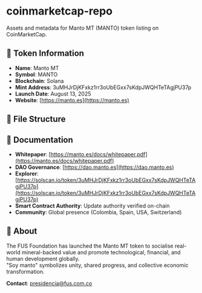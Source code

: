 # coinmarketcap-repo

Assets and metadata for Manto MT (MANTO) token listing on CoinMarketCap.

## 📌 Token Information

- **Name**: Manto MT
- **Symbol**: MANTO
- **Blockchain**: Solana
- **Mint Address**: 3uMHJrDjKFxkz1rr3oUbEGxx7sKdpJWQHTeTAgjPU37p
- **Launch Date**: August 13, 2025
- **Website**: [https://manto.es](https://manto.es)

## 🧱 File Structure


## 📖 Documentation

- **Whitepaper**: [https://manto.es/docs/whitepaper.pdf](https://manto.es/docs/whitepaper.pdf)
- **DAO Governance**: [https://dao.manto.es](https://dao.manto.es)
- **Explorer**: [https://solscan.io/token/3uMHJrDjKFxkz1rr3oUbEGxx7sKdpJWQHTeTAgjPU37p](https://solscan.io/token/3uMHJrDjKFxkz1rr3oUbEGxx7sKdpJWQHTeTAgjPU37p)
- **Smart Contract Authority**: Update authority verified on-chain
- **Community**: Global presence (Colombia, Spain, USA, Switzerland)

## 🧭 About

The FUS Foundation has launched the Manto MT token to socialise real-world mineral-backed value and promote technological, financial, and human development globally.  
"Soy manto" symbolizes unity, shared progress, and collective economic transformation.

**Contact**: presidencia@fus.com.co
